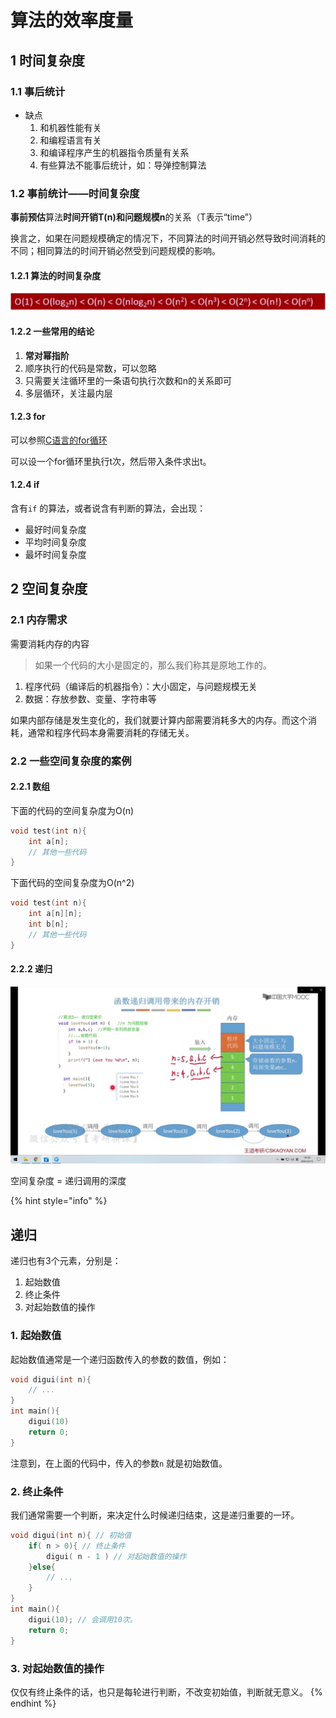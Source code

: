 # 算法的效率度量

## 1 时间复杂度

### 1.1 事后统计

* 缺点
  1. 和机器性能有关
  2. 和编程语言有关
  3. 和编译程序产生的机器指令质量有关系
  4. 有些算法不能事后统计，如：导弹控制算法

### 1.2 事前统计——时间复杂度

**事前预估**算法**时间开销T(n)**和**问题规模n**的关系（T表示“time”）

换言之，如果在问题规模确定的情况下，不同算法的时间开销必然导致时间消耗的不同；相同算法的时间开销必然受到问题规模的影响。

#### 1.2.1 算法的时间复杂度

![](../../../.gitbook/assets/时间复杂度.png)

#### 1.2.2 一些常用的结论

1. **常对幂指阶**
2. 顺序执行的代码是常数，可以忽略
3. 只需要关注循环里的一条语句执行次数和n的关系即可
4. 多层循环，关注最内层

#### 1.2.3 for

可以参照[C语言的for循环](https://bxg.gitbook.io/language/c/for)

可以设一个for循环里执行t次，然后带入条件求出t。

#### 1.2.4 if

含有`if` 的算法，或者说含有判断的算法，会出现：

* 最好时间复杂度
* 平均时间复杂度
* 最坏时间复杂度

## 2 空间复杂度

### 2.1 内存需求

需要消耗内存的内容

> 如果一个代码的大小是固定的，那么我们称其是原地工作的。

1. 程序代码（编译后的机器指令）：大小固定，与问题规模无关
2. 数据：存放参数、变量、字符串等

如果内部存储是发生变化的，我们就要计算内部需要消耗多大的内存。而这个消耗，通常和程序代码本身需要消耗的存储无关。

### 2.2 一些空间复杂度的案例

#### 2.2.1 数组

下面的代码的空间复杂度为O(n)

```cpp
void test(int n){
    int a[n];
    // 其他一些代码
}
```

下面代码的空间复杂度为O(n^2)

```cpp
void test(int n){
    int a[n][n];
    int b[n];
    // 其他一些代码
}
```

#### 2.2.2 递归

![](../../../.gitbook/assets/递归调用时的空间复杂度.png)

空间复杂度 = 递归调用的深度

{% hint style="info" %}
## 递归

递归也有3个元素，分别是：

1. 起始数值
2. 终止条件
3. 对起始数值的操作

### 1. 起始数值

起始数值通常是一个递归函数传入的参数的数值，例如：

```c
void digui(int n){
    // ...
}
int main(){
    digui(10)
    return 0;
}
```

注意到，在上面的代码中，传入的参数`n` 就是初始数值。

### 2. 终止条件

我们通常需要一个判断，来决定什么时候递归结束，这是递归重要的一环。

```c
void digui(int n){ // 初始值
    if( n > 0){ // 终止条件
        digui( n - 1 ) // 对起始数值的操作
    }else{
        // ...
    }
}
int main(){
    digui(10); // 会调用10次。
    return 0;
}
```

### 3. 对起始数值的操作

仅仅有终止条件的话，也只是每轮进行判断，不改变初始值，判断就无意义。
{% endhint %}

